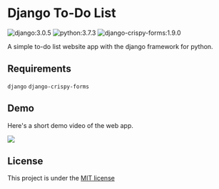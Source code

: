 # Django To-Do List
![django:3.0.5](https://img.shields.io/badge/django-3.0.5-green)
![python:3.7.3](https://img.shields.io/badge/python-3.7.3-blue)
![django-crispy-forms:1.9.0](https://img.shields.io/badge/django--crispy--forms-1.9.0-orange)

A simple to-do list website app with the django framework for python.

## Requirements

``django``
``django-crispy-forms``

## Demo

Here's a short demo video of the web app.

![](https://user-images.githubusercontent.com/39020723/79010166-135f8b80-7b6a-11ea-8d6e-907b5e122829.gif)

## License

This project is under the [MIT license](https://github.com/leonkoech/Django-ToDo-List/blob/master/LICENSE)
